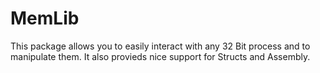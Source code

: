 # MemLib

This package allows you to easily interact with any 32 Bit process and to manipulate them. 
It also provieds nice support for Structs and Assembly.

